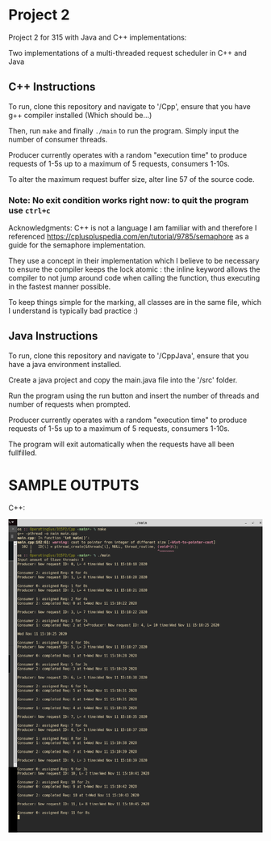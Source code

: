 # Project 2

Project 2 for 315 with Java and C++ implementations:

Two implementations of a multi-threaded request scheduler in C++ and Java

## C++ Instructions

To run, clone this repository and navigate to '/Cpp', ensure that you have g++ compiler installed (Which should be...)

Then, run `make` and finally `./main` to run the program. Simply input the number of consumer threads.

Producer currently operates with a random "execution time" to produce requests of 1-5s up to a maximum of 5 requests, consumers 1-10s.

To alter the maximum request buffer size, alter line 57 of the source code.

### Note: No exit condition works right now: to quit the program use `ctrl+c`

Acknowledgments: C++ is not a language I am familiar with and therefore I referenced https://cpluspluspedia.com/en/tutorial/9785/semaphore as a guide for the semaphore implementation.

They use a concept in their implementation which I believe to be necessary to ensure the compiler keeps the lock atomic : the inline keyword allows the compiler to not jump around code when calling the function, thus executing in the fastest manner possible. 

To keep things simple for the marking, all classes are in the same file, which I understand is typically bad practice :)


## Java Instructions

To run, clone this repository and navigate to '/CppJava', ensure that you have a java environment installed.

Create a java project and copy the main.java file into the '/src' folder.

Run the program using the run button and insert the number of threads and number of requests when prompted.

Producer currently operates with a random "execution time" to produce requests of 1-5s up to a maximum of 5 requests, consumers 1-10s.

The program will exit automatically when the requests have all been fullfilled.

# SAMPLE OUTPUTS

C++:

![cpp](Images/cpp_output.png)
